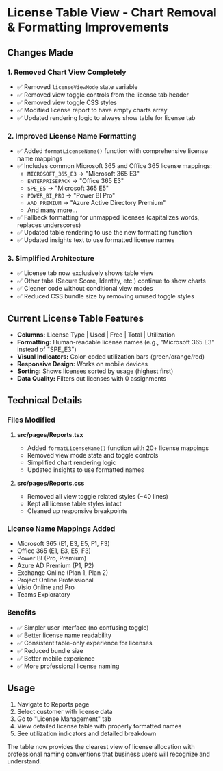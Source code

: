 # License Table View - Chart Removal & Formatting Improvements

## Changes Made

### 1. Removed Chart View Completely
- ✅ Removed `licenseViewMode` state variable
- ✅ Removed view toggle controls from the license tab header
- ✅ Removed view toggle CSS styles
- ✅ Modified license report to have empty charts array
- ✅ Updated rendering logic to always show table for license tab

### 2. Improved License Name Formatting
- ✅ Added `formatLicenseName()` function with comprehensive license name mappings
- ✅ Includes common Microsoft 365 and Office 365 license mappings:
  - `MICROSOFT_365_E3` → "Microsoft 365 E3"
  - `ENTERPRISEPACK` → "Office 365 E3"
  - `SPE_E5` → "Microsoft 365 E5"
  - `POWER_BI_PRO` → "Power BI Pro"
  - `AAD_PREMIUM` → "Azure Active Directory Premium"
  - And many more...
- ✅ Fallback formatting for unmapped licenses (capitalizes words, replaces underscores)
- ✅ Updated table rendering to use the new formatting function
- ✅ Updated insights text to use formatted license names

### 3. Simplified Architecture
- ✅ License tab now exclusively shows table view
- ✅ Other tabs (Secure Score, Identity, etc.) continue to show charts
- ✅ Cleaner code without conditional view modes
- ✅ Reduced CSS bundle size by removing unused toggle styles

## Current License Table Features
- **Columns:** License Type | Used | Free | Total | Utilization
- **Formatting:** Human-readable license names (e.g., "Microsoft 365 E3" instead of "SPE_E3")
- **Visual Indicators:** Color-coded utilization bars (green/orange/red)
- **Responsive Design:** Works on mobile devices
- **Sorting:** Shows licenses sorted by usage (highest first)
- **Data Quality:** Filters out licenses with 0 assignments

## Technical Details

### Files Modified
1. **src/pages/Reports.tsx**
   - Added `formatLicenseName()` function with 20+ license mappings
   - Removed view mode state and toggle controls
   - Simplified chart rendering logic
   - Updated insights to use formatted names

2. **src/pages/Reports.css**
   - Removed all view toggle related styles (~40 lines)
   - Kept all license table styles intact
   - Cleaned up responsive breakpoints

### License Name Mappings Added
- Microsoft 365 (E1, E3, E5, F1, F3)
- Office 365 (E1, E3, E5, F3)
- Power BI (Pro, Premium)
- Azure AD Premium (P1, P2)
- Exchange Online (Plan 1, Plan 2)
- Project Online Professional
- Visio Online and Pro
- Teams Exploratory

### Benefits
- ✅ Simpler user interface (no confusing toggle)
- ✅ Better license name readability
- ✅ Consistent table-only experience for licenses
- ✅ Reduced bundle size
- ✅ Better mobile experience
- ✅ More professional license naming

## Usage
1. Navigate to Reports page
2. Select customer with license data
3. Go to "License Management" tab
4. View detailed license table with properly formatted names
5. See utilization indicators and detailed breakdown

The table now provides the clearest view of license allocation with professional naming conventions that business users will recognize and understand.
